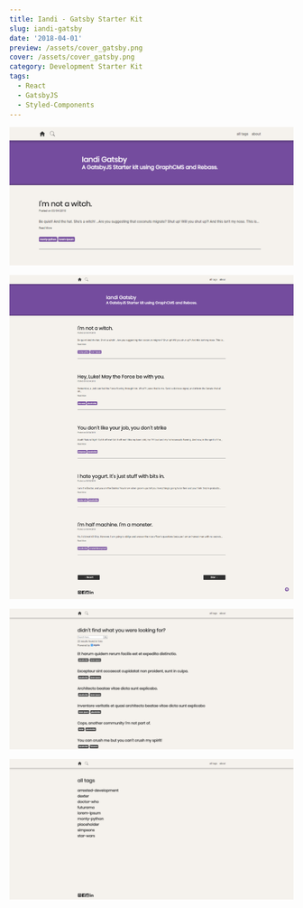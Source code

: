 ```yaml
---
title: Iandi - Gatsby Starter Kit
slug: iandi-gatsby
date: '2018-04-01'
preview: /assets/cover_gatsby.png
cover: /assets/cover_gatsby.png
category: Development Starter Kit
tags:
  - React
  - GatsbyJS
  - Styled-Components
---
```


![](/assets/Iandi_00.png)

![](/assets/Iandi_01.png)

![](/assets/Iandi_02.png)

![](/assets/Iandi_03.png)